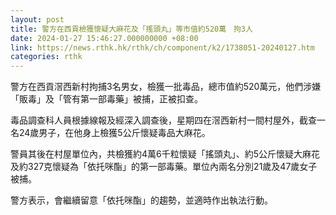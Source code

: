 ```yaml
---
layout: post
title: 警方在西貢檢獲懷疑大麻花及「搖頭丸」等市值約520萬　拘3人
date: 2024-01-27 15:46:27.000000000 +08:00
link: https://news.rthk.hk/rthk/ch/component/k2/1738051-20240127.htm
categories: rthk
---
```


警方在西貢滘西新村拘捕3名男女，檢獲一批毒品，總市值約520萬元，他們涉嫌「販毒」及「管有第一部毒藥」被捕，正被扣查。

毒品調查科人員根據線報及經深入調查後，星期四在滘西新村一間村屋外，截查一名24歲男子，在他身上檢獲5公斤懷疑毒品大麻花。

警員其後在村屋單位內，共檢獲約4萬6千粒懷疑「搖頭丸」、約5公斤懷疑大麻花及約327克懷疑為「依托咪酯」的第一部毒藥。單位內兩名分別21歲及47歲女子被捕。

警方表示，會繼續留意「依托咪酯」的趨勢，並適時作出執法行動。
